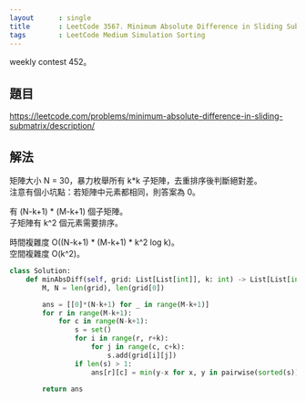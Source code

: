 ```yaml
---
layout      : single
title       : LeetCode 3567. Minimum Absolute Difference in Sliding Submatrix
tags        : LeetCode Medium Simulation Sorting
---
```

weekly contest 452。

## 題目

<https://leetcode.com/problems/minimum-absolute-difference-in-sliding-submatrix/description/>

## 解法

矩陣大小 N = 30，暴力枚舉所有 k\*k 子矩陣，去重排序後判斷絕對差。  
注意有個小坑點：若矩陣中元素都相同，則答案為 0。  

有 (N-k+1) \* (M-k+1) 個子矩陣。  
子矩陣有 k^2 個元素需要排序。  

時間複雜度 O((N-k+1) \* (M-k+1) \* k^2 log k)。  
空間複雜度 O(k^2)。  

```python
class Solution:
    def minAbsDiff(self, grid: List[List[int]], k: int) -> List[List[int]]:
        M, N = len(grid), len(grid[0])

        ans = [[0]*(N-k+1) for _ in range(M-k+1)]
        for r in range(M-k+1):
            for c in range(N-k+1):
                s = set()
                for i in range(r, r+k):
                    for j in range(c, c+k):
                        s.add(grid[i][j])
                if len(s) > 1:
                    ans[r][c] = min(y-x for x, y in pairwise(sorted(s)))

        return ans
```
